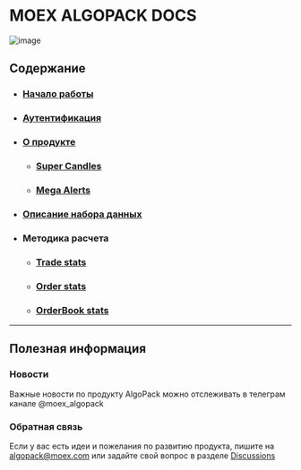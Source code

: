 # MOEX ALGOPACK DOCS

![image](https://github.com/kde2podfreebsd/MOEX-ALGOPACK-DOCS/assets/39852259/4c1e5d93-40c6-4993-98ff-2a5ec2c9adb2)

## Содержание
* ### [Начало работы](https://github.com/kde2podfreebsd/MOEX-ALGOPACK-DOCS/wiki)
* ### [Аутентификация](https://github.com/kde2podfreebsd/MOEX-ALGOPACK-DOCS/wiki/%D0%90%D1%83%D1%82%D0%B5%D0%BD%D1%82%D0%B8%D1%84%D0%B8%D0%BA%D0%B0%D1%86%D0%B8%D1%8F)
* ### [О продукте](https://github.com/kde2podfreebsd/MOEX-ALGOPACK-DOCS/wiki/%D0%9E-%D0%BF%D1%80%D0%BE%D0%B4%D1%83%D0%BA%D1%82%D0%B5)
  * ### [Super Candles](https://github.com/kde2podfreebsd/MOEX-ALGOPACK-DOCS/wiki/ALGOPACK:-Super-Candles)
  * ### [Mega Alerts](https://github.com/kde2podfreebsd/MOEX-ALGOPACK-DOCS/wiki/ALGOPACK:-MegaAlerts)
* ### [Описание набора данных](https://github.com/kde2podfreebsd/MOEX-ALGOPACK-DOCS/wiki/%D0%9E%D0%BF%D0%B8%D1%81%D0%B0%D0%BD%D0%B8%D0%B5-%D0%BD%D0%B0%D0%B1%D0%BE%D1%80%D0%B0-%D0%B4%D0%B0%D0%BD%D0%BD%D1%8B%D1%85)
* ### Методика расчета
  * ### [Trade stats](https://github.com/kde2podfreebsd/MOEX-ALGOPACK-DOCS/wiki/Trades:-%D0%9C%D0%B5%D1%82%D0%BE%D0%B4%D0%B8%D0%BA%D0%B0-%D1%80%D0%B0%D1%81%D1%87%D0%B5%D1%82%D0%B0)
  * ### [Order stats](https://github.com/kde2podfreebsd/MOEX-ALGOPACK-DOCS/wiki/Orders:-%D0%9C%D0%B5%D1%82%D0%BE%D0%B4%D0%B8%D0%BA%D0%B0-%D1%80%D0%B0%D1%81%D1%87%D0%B5%D1%82%D0%B0)
  * ### [OrderBook stats](https://github.com/kde2podfreebsd/MOEX-ALGOPACK-DOCS/wiki/OrderBook:-%D0%9C%D0%B5%D1%82%D0%BE%D0%B4%D0%B8%D0%BA%D0%B0-%D1%80%D0%B0%D1%81%D1%87%D0%B5%D1%82%D0%B0)



---------------------
## Полезная информация
### Новости
Важные новости по продукту AlgoPack можно отслеживать в телеграм канале @moex_algopack

### Обратная связь
Если у вас есть идеи и пожелания по развитию продукта, пишите на algopack@moex.com или задайте свой вопрос в разделе [Discussions](https://github.com/kde2podfreebsd/MOEX-ALGOPACK-DOCS/discussions)
